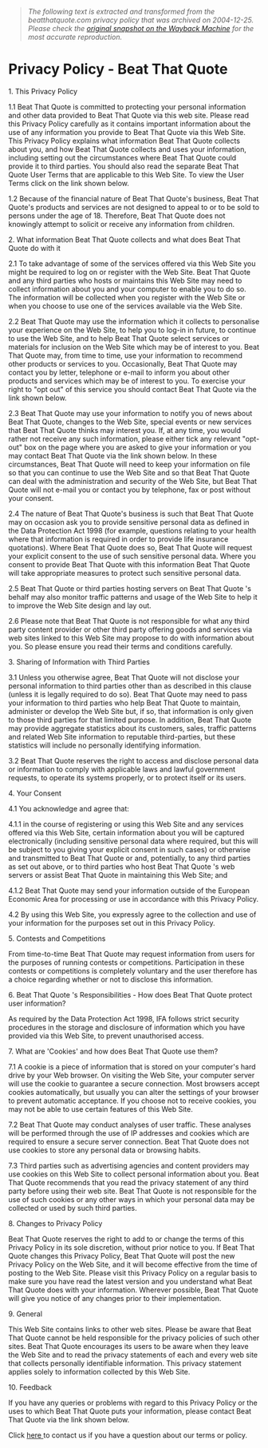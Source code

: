 > *The following text is extracted and transformed from the beatthatquote.com privacy policy that was archived on 2004-12-25. Please check the [original snapshot on the Wayback Machine](https://web.archive.org/web/20041225195316id_/http%3A//beatthatquote.com/privacy.php) for the most accurate reproduction.*

# Privacy Policy - Beat That Quote

1\. This Privacy Policy 

1.1 Beat That Quote is committed to protecting your personal information and other data provided to Beat That Quote via this web site. Please read this Privacy Policy carefully as it contains important information about the use of any information you provide to Beat That Quote via this Web Site. This Privacy Policy explains what information Beat That Quote collects about you, and how Beat That Quote collects and uses your information, including setting out the circumstances where Beat That Quote could provide it to third parties. You should also read the separate Beat That Quote User Terms that are applicable to this Web Site. To view the User Terms click on the link shown below. 

1.2 Because of the financial nature of Beat That Quote's business, Beat That Quote's products and services are not designed to appeal to or to be sold to persons under the age of 18. Therefore, Beat That Quote does not knowingly attempt to solicit or receive any information from children. 

2\. What information Beat That Quote collects and what does Beat That Quote do with it 

2.1 To take advantage of some of the services offered via this Web Site you might be required to log on or register with the Web Site. Beat That Quote and any third parties who hosts or maintains this Web Site may need to collect information about you and your computer to enable you to do so. The information will be collected when you register with the Web Site or when you choose to use one of the services available via the Web Site. 

2.2 Beat That Quote may use the information which it collects to personalise your experience on the Web Site, to help you to log-in in future, to continue to use the Web Site, and to help Beat That Quote select services or materials for inclusion on the Web Site which may be of interest to you. Beat That Quote may, from time to time, use your information to recommend other products or services to you. Occasionally, Beat That Quote may contact you by letter, telephone or e-mail to inform you about other products and services which may be of interest to you. To exercise your right to "opt out" of this service you should contact Beat That Quote via the link shown below. 

2.3 Beat That Quote may use your information to notify you of news about Beat That Quote, changes to the Web Site, special events or new services that Beat That Quote thinks may interest you. If, at any time, you would rather not receive any such information, please either tick any relevant "opt-out" box on the page where you are asked to give your information or you may contact Beat That Quote via the link shown below. In these circumstances, Beat That Quote will need to keep your information on file so that you can continue to use the Web Site and so that Beat That Quote can deal with the administration and security of the Web Site, but Beat That Quote will not e-mail you or contact you by telephone, fax or post without your consent. 

2.4 The nature of Beat That Quote's business is such that Beat That Quote may on occasion ask you to provide sensitive personal data as defined in the Data Protection Act 1998 (for example, questions relating to your health where that information is required in order to provide life insurance quotations). Where Beat That Quote does so, Beat That Quote will request your explicit consent to the use of such sensitive personal data. Where you consent to provide Beat That Quote with this information Beat That Quote will take appropriate measures to protect such sensitive personal data. 

2.5 Beat That Quote or third parties hosting servers on Beat That Quote 's behalf may also monitor traffic patterns and usage of the Web Site to help it to improve the Web Site design and lay out. 

2.6 Please note that Beat That Quote is not responsible for what any third party content provider or other third party offering goods and services via web sites linked to this Web Site may propose to do with information about you. So please ensure you read their terms and conditions carefully. 

3\. Sharing of Information with Third Parties 

3.1 Unless you otherwise agree, Beat That Quote will not disclose your personal information to third parties other than as described in this clause (unless it is legally required to do so). Beat That Quote may need to pass your information to third parties who help Beat That Quote to maintain, administer or develop the Web Site but, if so, that information is only given to those third parties for that limited purpose. In addition, Beat That Quote may provide aggregate statistics about its customers, sales, traffic patterns and related Web Site information to reputable third-parties, but these statistics will include no personally identifying information. 

3.2 Beat That Quote reserves the right to access and disclose personal data or information to comply with applicable laws and lawful government requests, to operate its systems properly, or to protect itself or its users. 

4\. Your Consent 

4.1 You acknowledge and agree that: 

4.1.1 in the course of registering or using this Web Site and any services offered via this Web Site, certain information about you will be captured electronically (including sensitive personal data where required, but this will be subject to you giving your explicit consent in such cases) or otherwise and transmitted to Beat That Quote or and, potentially, to any third parties as set out above, or to third parties who host Beat That Quote 's web servers or assist Beat That Quote in maintaining this Web Site; and 

4.1.2 Beat That Quote may send your information outside of the European Economic Area for processing or use in accordance with this Privacy Policy. 

4.2 By using this Web Site, you expressly agree to the collection and use of your information for the purposes set out in this Privacy Policy. 

5\. Contests and Competitions 

From time-to-time Beat That Quote may request information from users for the purposes of running contests or competitions. Participation in these contests or competitions is completely voluntary and the user therefore has a choice regarding whether or not to disclose this information. 

6\. Beat That Quote 's Responsibilities - How does Beat That Quote protect user information? 

As required by the Data Protection Act 1998, IFA follows strict security procedures in the storage and disclosure of information which you have provided via this Web Site, to prevent unauthorised access. 

7\. What are 'Cookies' and how does Beat That Quote use them? 

7.1 A cookie is a piece of information that is stored on your computer's hard drive by your Web browser. On visiting the Web Site, your computer server will use the cookie to guarantee a secure connection. Most browsers accept cookies automatically, but usually you can alter the settings of your browser to prevent automatic acceptance. If you choose not to receive cookies, you may not be able to use certain features of this Web Site. 

7.2 Beat That Quote may conduct analyses of user traffic. These analyses will be performed through the use of IP addresses and cookies which are required to ensure a secure server connection. Beat That Quote does not use cookies to store any personal data or browsing habits. 

7.3 Third parties such as advertising agencies and content providers may use cookies on this Web Site to collect personal information about you. Beat That Quote recommends that you read the privacy statement of any third party before using their web site. Beat That Quote is not responsible for the use of such cookies or any other ways in which your personal data may be collected or used by such third parties. 

8\. Changes to Privacy Policy 

Beat That Quote reserves the right to add to or change the terms of this Privacy Policy in its sole discretion, without prior notice to you. If Beat That Quote changes this Privacy Policy, Beat That Quote will post the new Privacy Policy on the Web Site, and it will become effective from the time of posting to the Web Site. Please visit this Privacy Policy on a regular basis to make sure you have read the latest version and you understand what Beat That Quote does with your information. Wherever possible, Beat That Quote will give you notice of any changes prior to their implementation. 

9\. General 

This Web Site contains links to other web sites. Please be aware that Beat That Quote cannot be held responsible for the privacy policies of such other sites. Beat That Quote encourages its users to be aware when they leave the Web Site and to read the privacy statements of each and every web site that collects personally identifiable information. This privacy statement applies solely to information collected by this Web Site. 

10\. Feedback 

If you have any queries or problems with regard to this Privacy Policy or the uses to which Beat That Quote puts your information, please contact Beat That Quote via the link shown below. 

Click [here ](https://web.archive.org/contact_us.php) to contact us if you have a question about our terms or policy.   

